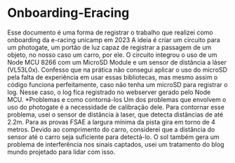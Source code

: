 # Onboarding-Eracing
Esse documento é uma forma de registrar o trabalho que realizei como onboarding da e-racing unicamp em 2023
A ideia é criar um circuito para um photogate, um portão de luz capaz de registrar a passagem de um objeto, no nosso caso um carro, por ele.
O circuito integrou o uso de um Node MCU 8266 com um MicroSD Module e um sensor de distância a láser (VL53L0x).
Confesso que na prática não consegui aplicar o uso do microSD pela falta de experiência em usar essas bibliotecas, 
mas mesmo assim o código funciona perfeitamente, caso não tenha um microSD para registrar o log. 
Nesse caso, o log fica registrado no webserver gerado pelo Node MCU.
*Problemas e como contorná-los
Um dos problemas que envolvem o uso do photogate é a necessidade de calibração dele. 
Para contornar esse problema, usei o sensor de distância à laser, que detecta distâncias de até 2.2m.
Para as provas FSAE a largura mínima da pista gira em torno de 4 metros. 
Devido ao comprimento do carro, considerei que a distância do sensor até o carro seja suficiente para detectá-lo.
O sol também gera um problema de interferência nos sinais captados, usei um tratamento do blog mundo projetado para lidar com isso.
